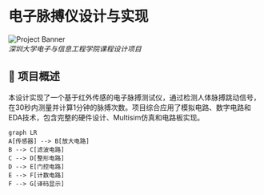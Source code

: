 # 电子脉搏仪设计与实现

![Project Banner](https://via.placeholder.com/800x300?text=电子脉搏仪+深圳大学课程设计)  
*深圳大学电子与信息工程学院课程设计项目*

## 📌 项目概述
本设计实现了一个基于红外传感的电子脉搏测试仪，通过检测人体脉搏跳动信号，在30秒内测量并计算1分钟的脉搏次数。项目综合应用了模拟电路、数字电路和EDA技术，包含完整的硬件设计、Multisim仿真和电路板实现。

```mermaid
graph LR
A[传感器] --> B[放大电路]
B --> C[滤波电路]
C --> D[整形电路]
D --> E[门控电路]
E --> F[计数电路]
F --> G[译码显示]
